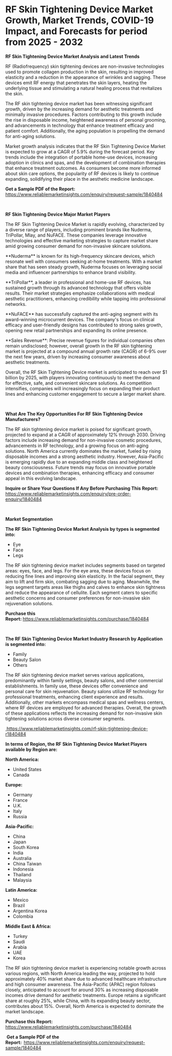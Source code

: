 <p><h1>RF Skin Tightening Device Market Growth, Market Trends, COVID-19 Impact, and Forecasts for period from 2025 - 2032</h1></p><p><strong>RF Skin Tightening Device Market Analysis and Latest Trends</strong></p>
<p><p>RF (Radiofrequency) skin tightening devices are non-invasive technologies used to promote collagen production in the skin, resulting in improved elasticity and a reduction in the appearance of wrinkles and sagging. These devices emit RF energy that penetrates the skin layers, heating the underlying tissue and stimulating a natural healing process that revitalizes the skin.</p><p>The RF skin tightening device market has been witnessing significant growth, driven by the increasing demand for aesthetic treatments and minimally invasive procedures. Factors contributing to this growth include the rise in disposable income, heightened awareness of personal grooming, and advancements in technology that enhance treatment efficacy and patient comfort. Additionally, the aging population is propelling the demand for anti-aging solutions.</p><p>Market growth analysis indicates that the RF Skin Tightening Device Market is expected to grow at a CAGR of 5.9% during the forecast period. Key trends include the integration of portable home-use devices, increasing adoption in clinics and spas, and the development of combination therapies that enhance treatment outcomes. As consumers become more informed about skin care options, the popularity of RF devices is likely to continue expanding, solidifying their place in the aesthetic medicine landscape.</p></p>
<p><strong>Get a Sample PDF of the Report:&nbsp;</strong> <a href="https://www.reliablemarketinsights.com/enquiry/request-sample/1840484?utm_campaign=3556&utm_medium=2&utm_source=Github&utm_content=ia&utm_term=13042025&utm_id=rf-skin-tightening-device">https://www.reliablemarketinsights.com/enquiry/request-sample/1840484</a></p>
<p>&nbsp;</p>
<p><strong>RF Skin Tightening Device Major Market Players</strong></p>
<p><p>The RF Skin Tightening Device Market is rapidly evolving, characterized by a diverse range of players, including prominent brands like Nuderma, TriPollar, Mlay, and NuFACE. These companies leverage innovative technologies and effective marketing strategies to capture market share amid growing consumer demand for non-invasive skincare solutions.</p><p>**Nuderma** is known for its high-frequency skincare devices, which resonate well with consumers seeking at-home treatments. With a market share that has seen steady growth, Nuderma focuses on leveraging social media and influencer partnerships to enhance brand visibility.</p><p>**TriPollar**, a leader in professional and home-use RF devices, has sustained growth through its advanced technology that offers visible results. Their market strategies emphasize collaborations with medical aesthetic practitioners, enhancing credibility while tapping into professional networks.</p><p>**NuFACE** has successfully captured the anti-aging segment with its award-winning microcurrent devices. The company's focus on clinical efficacy and user-friendly designs has contributed to strong sales growth, opening new retail partnerships and expanding its online presence.</p><p>**Sales Revenue**: Precise revenue figures for individual companies often remain undisclosed; however, overall growth in the RF skin tightening market is projected at a compound annual growth rate (CAGR) of 6-9% over the next few years, driven by increasing consumer awareness about aesthetic treatments.</p><p>Overall, the RF Skin Tightening Device market is anticipated to reach over $1 billion by 2025, with players innovating continuously to meet the demand for effective, safe, and convenient skincare solutions. As competition intensifies, companies will increasingly focus on expanding their product lines and enhancing customer engagement to secure a larger market share.</p></p>
<p>&nbsp;</p>
<p><strong>What Are The Key Opportunities For RF Skin Tightening Device Manufacturers?</strong></p>
<p><p>The RF skin tightening device market is poised for significant growth, projected to expand at a CAGR of approximately 12% through 2030. Driving factors include increasing demand for non-invasive cosmetic procedures, advancements in RF technology, and a growing focus on anti-aging solutions. North America currently dominates the market, fueled by rising disposable incomes and a strong aesthetic industry. However, Asia-Pacific is emerging rapidly due to an expanding middle class and heightened beauty consciousness. Future trends may focus on innovative portable devices and combination therapies, enhancing efficacy and consumer appeal in this evolving landscape.</p></p>
<p><strong>Inquire or Share Your Questions If Any Before Purchasing This Report:</strong> <a href="https://www.reliablemarketinsights.com/enquiry/pre-order-enquiry/1840484?utm_campaign=3556&utm_medium=2&utm_source=Github&utm_content=ia&utm_term=13042025&utm_id=rf-skin-tightening-device">https://www.reliablemarketinsights.com/enquiry/pre-order-enquiry/1840484</a></p>
<p>&nbsp;</p>
<p><strong>Market Segmentation</strong></p>
<p><strong>The RF Skin Tightening Device Market Analysis by types is segmented into:</strong></p>
<p><ul><li>Eye</li><li>Face</li><li>Legs</li></ul></p>
<p><p>The RF skin tightening device market includes segments based on targeted areas: eyes, face, and legs. For the eye area, these devices focus on reducing fine lines and improving skin elasticity. In the facial segment, they aim to lift and firm skin, combating sagging due to aging. Meanwhile, the legs segment targets areas like thighs and calves to enhance skin tightness and reduce the appearance of cellulite. Each segment caters to specific aesthetic concerns and consumer preferences for non-invasive skin rejuvenation solutions.</p></p>
<p><strong>Purchase this Report:&nbsp;</strong><a href="https://www.reliablemarketinsights.com/purchase/1840484?utm_campaign=3556&utm_medium=2&utm_source=Github&utm_content=ia&utm_term=13042025&utm_id=rf-skin-tightening-device">https://www.reliablemarketinsights.com/purchase/1840484</a></p>
<p>&nbsp;</p>
<p><strong>The RF Skin Tightening Device Market Industry Research by Application is segmented into:</strong></p>
<p><ul><li>Family</li><li>Beauty Salon</li><li>Others</li></ul></p>
<p><p>The RF skin tightening device market serves various applications, predominantly within family settings, beauty salons, and other commercial establishments. In family use, these devices offer convenience and personal care for skin rejuvenation. Beauty salons utilize RF technology for professional treatments, enhancing client experience and results. Additionally, other markets encompass medical spas and wellness centers, where RF devices are employed for advanced therapies. Overall, the growth of these applications reflects the increasing demand for non-invasive skin tightening solutions across diverse consumer segments.</p></p>
<p><a href="https://www.reliablemarketinsights.com/rf-skin-tightening-device-r1840484?utm_campaign=3556&utm_medium=2&utm_source=Github&utm_content=ia&utm_term=13042025&utm_id=rf-skin-tightening-device">&nbsp;https://www.reliablemarketinsights.com/rf-skin-tightening-device-r1840484</a></p>
<p><strong>In terms of Region, the RF Skin Tightening Device Market Players available by Region are:</strong></p>
<p>
    <p> <strong> North America: </strong>
        <ul>
            <li>United States</li>
            <li>Canada</li>
        </ul>
        </p> 
    <p> <strong> Europe: </strong>
        <ul>
            <li>Germany</li>
            <li>France</li>
            <li>U.K.</li>
            <li>Italy</li>
            <li>Russia</li>
        </ul>
        </p> 
    <p> <strong> Asia-Pacific: </strong>
        <ul>
            <li>China</li>
            <li>Japan</li>
            <li>South Korea</li>
            <li>India</li>
            <li>Australia</li>
            <li>China Taiwan</li>
            <li>Indonesia</li>
            <li>Thailand</li>
            <li>Malaysia</li>
        </ul>
        </p> 
    <p> <strong> Latin America: </strong>
        <ul>
            <li>Mexico</li>
            <li>Brazil</li>
            <li>Argentina Korea</li>
            <li>Colombia</li>
        </ul>
        </p> 
    <p> <strong> Middle East & Africa: </strong>
        <ul>
            <li>Turkey</li>
            <li>Saudi</li>
            <li>Arabia</li>
            <li>UAE</li>
            <li>Korea</li>
        </ul>
    </p>
    </p>
<p><p>The RF skin tightening device market is experiencing notable growth across various regions, with North America leading the way, projected to hold approximately 40% market share due to advanced healthcare infrastructure and high consumer awareness. The Asia-Pacific (APAC) region follows closely, anticipated to account for around 30% as increasing disposable incomes drive demand for aesthetic treatments. Europe retains a significant share at roughly 25%, while China, with its expanding beauty sector, contributes about 15%. Overall, North America is expected to dominate the market landscape.</p></p>
<p><strong>Purchase this Report: </strong><a href="https://www.reliablemarketinsights.com/purchase/1840484?utm_campaign=3556&utm_medium=2&utm_source=Github&utm_content=ia&utm_term=13042025&utm_id=rf-skin-tightening-device">https://www.reliablemarketinsights.com/purchase/1840484</a></p>
<p>&nbsp;<strong>Get a Sample PDF of the Report:&nbsp;&nbsp;</strong><a href="https://www.reliablemarketinsights.com/enquiry/request-sample/1840484?utm_campaign=3556&utm_medium=2&utm_source=Github&utm_content=ia&utm_term=13042025&utm_id=rf-skin-tightening-device">https://www.reliablemarketinsights.com/enquiry/request-sample/1840484</a></p>
<p><strong></strong></p>
<p><p></p><p></p><p></p></p>